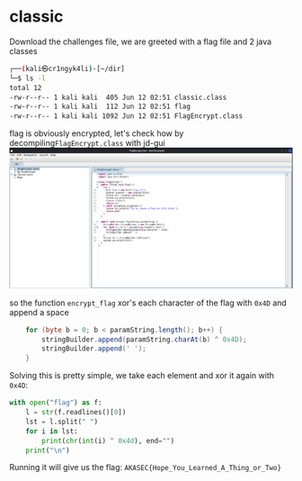 # classic

Download the challenges file, we are greeted with a flag file and 2 java classes

```bash
┌──(kali㉿cr1ngyk4li)-[~/dir]
└─$ ls -l
total 12
-rw-r--r-- 1 kali kali  405 Jun 12 02:51 classic.class
-rw-r--r-- 1 kali kali  112 Jun 12 02:51 flag
-rw-r--r-- 1 kali kali 1092 Jun 12 02:51 FlagEncrypt.class
```
flag is obviously encrypted, let's check how by decompiling`FlagEncrypt.class` with jd-gui
![img](assets/1.png)

so the function `encrypt_flag` xor's each character of the flag with `0x4D` and append a space

```java
	for (byte b = 0; b < paramString.length(); b++) {
      	stringBuilder.append(paramString.charAt(b) ^ 0x4D);
      	stringBuilder.append(' ');
    }
```
Solving this is pretty simple, we take each element and xor it again with `0x4D`:

```python
with open("flag") as f:
    l = str(f.readlines()[0])
    lst = l.split(" ")
    for i in lst:
        print(chr(int(i) ^ 0x4d), end="")
    print("\n")
```

Running it will give us the flag: `AKASEC{Hope_You_Learned_A_Thing_or_Two}`
